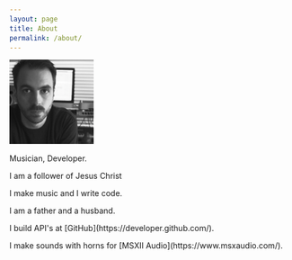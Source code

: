 ```yaml
---
layout: page
title: About
permalink: /about/
---
```

<img class="pull-right headshot" src="/assets/images/headshot4.png" width="150px" />
<p>Musician, Developer.</p>
<p>I am a follower of Jesus Christ</p>
<p>I make music and I write code.</p>
<p>I am a father and a husband.</p>
<p>I build API's at [GitHub](https://developer.github.com/).</p>
<p>I make sounds with horns for [MSXII Audio](https://www.msxaudio.com/).</p>
